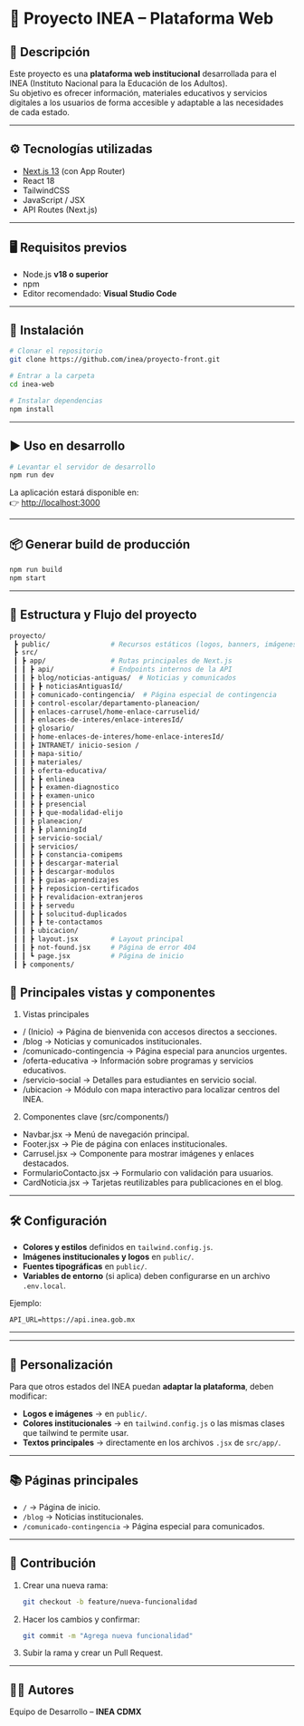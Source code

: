 # 📖 Proyecto INEA – Plataforma Web  

## 📌 Descripción  
Este proyecto es una **plataforma web institucional** desarrollada para el INEA (Instituto Nacional para la Educación de los Adultos).  
Su objetivo es ofrecer información, materiales educativos y servicios digitales a los usuarios de forma accesible y adaptable a las necesidades de cada estado.  

---

## ⚙️ Tecnologías utilizadas  
- [Next.js 13](https://nextjs.org/) (con App Router)  
- React 18  
- TailwindCSS  
- JavaScript / JSX  
- API Routes (Next.js)  

---

## 🖥️ Requisitos previos  
- Node.js **v18 o superior**  
- npm 
- Editor recomendado: **Visual Studio Code**  

---

## 🚀 Instalación  
```bash
# Clonar el repositorio
git clone https://github.com/inea/proyecto-front.git

# Entrar a la carpeta
cd inea-web

# Instalar dependencias
npm install
```

---

## ▶️ Uso en desarrollo  
```bash
# Levantar el servidor de desarrollo
npm run dev
```
La aplicación estará disponible en:  
👉 [http://localhost:3000](http://localhost:3000)  

---

## 📦 Generar build de producción  
```bash
npm run build
npm start
```

---

## 📂 Estructura y Flujo del proyecto  
```bash
proyecto/
 ┣ public/               # Recursos estáticos (logos, banners, imágenes, tipografías)
 ┣ src/
 ┃ ┣ app/                # Rutas principales de Next.js
 ┃ ┃ ┣ api/              # Endpoints internos de la API
 ┃ ┃ ┣ blog/noticias-antiguas/  # Noticias y comunicados
 ┃ ┃ ┣ ┣ noticiasAntiguasId/
 ┃ ┃ ┣ comunicado-contingencia/  # Página especial de contingencia
 ┃ ┃ ┣ control-escolar/departamento-planeacion/       
 ┃ ┃ ┣ enlaces-carrusel/home-enlace-carruselid/      
 ┃ ┃ ┣ enlaces-de-interes/enlace-interesId/       
 ┃ ┃ ┣ glosario/       
 ┃ ┃ ┣ home-enlaces-de-interes/home-enlace-interesId/      
 ┃ ┃ ┣ INTRANET/ inicio-sesion /      
 ┃ ┃ ┣ mapa-sitio/       
 ┃ ┃ ┣ materiales/       
 ┃ ┃ ┣ oferta-educativa/ 
 ┃ ┃ ┣ ┣ enlinea      
 ┃ ┃ ┣ ┣ examen-diagnostico     
 ┃ ┃ ┣ ┣ examen-unico     
 ┃ ┃ ┣ ┣ presencial     
 ┃ ┃ ┣ ┣ que-modalidad-elijo     
 ┃ ┃ ┣ planeacion/  
 ┃ ┃ ┣ ┣ planningId     
 ┃ ┃ ┣ servicio-social/       
 ┃ ┃ ┣ servicios/  
 ┃ ┃ ┣ ┣ constancia-comipems     
 ┃ ┃ ┣ ┣ descargar-material    
 ┃ ┃ ┣ ┣ descargar-modulos    
 ┃ ┃ ┣ ┣ guias-aprendizajes    
 ┃ ┃ ┣ ┣ reposicion-certificados    
 ┃ ┃ ┣ ┣ revalidacion-extranjeros    
 ┃ ┃ ┣ ┣ servedu    
 ┃ ┃ ┣ ┣ solucitud-duplicados    
 ┃ ┃ ┣ ┣ te-contactamos    
 ┃ ┃ ┣ ubicacion/       
 ┃ ┃ ┣ layout.jsx        # Layout principal
 ┃ ┃ ┣ not-found.jsx     # Página de error 404
 ┃ ┃ ┗ page.jsx          # Página de inicio
 ┃ ┣ components/         

```
## 🧩 Principales vistas y componentes
1. Vistas principales

- / (Inicio) → Página de bienvenida con accesos directos a secciones.
- /blog → Noticias y comunicados institucionales.
- /comunicado-contingencia → Página especial para anuncios urgentes.
- /oferta-educativa → Información sobre programas y servicios educativos.
- /servicio-social → Detalles para estudiantes en servicio social.
- /ubicacion → Módulo con mapa interactivo para localizar centros del INEA.

2. Componentes clave (src/components/)

- Navbar.jsx → Menú de navegación principal.
- Footer.jsx → Pie de página con enlaces institucionales.
- Carrusel.jsx → Componente para mostrar imágenes y enlaces destacados.
- FormularioContacto.jsx → Formulario con validación para usuarios.
- CardNoticia.jsx → Tarjetas reutilizables para publicaciones en el blog.
---

## 🛠️ Configuración  
- **Colores y estilos** definidos en `tailwind.config.js`.  
- **Imágenes institucionales y logos** en `public/`.  
- **Fuentes tipográficas** en `public/`.  
- **Variables de entorno** (si aplica) deben configurarse en un archivo `.env.local`.  

Ejemplo:  
```env
API_URL=https://api.inea.gob.mx
```

---

---

## 🎨 Personalización  
Para que otros estados del INEA puedan **adaptar la plataforma**, deben modificar:  
- **Logos e imágenes** → en `public/`.  
- **Colores institucionales** → en `tailwind.config.js` o las mismas clases que tailwind te permite usar.  
- **Textos principales** → directamente en los archivos `.jsx` de `src/app/`.  

---

## 📚 Páginas principales  
- `/` → Página de inicio.  
- `/blog` → Noticias institucionales.  
- `/comunicado-contingencia` → Página especial para comunicados.   

---

## 🤝 Contribución  
1. Crear una nueva rama:  
   ```bash
   git checkout -b feature/nueva-funcionalidad
   ```
2. Hacer los cambios y confirmar:  
   ```bash
   git commit -m "Agrega nueva funcionalidad"
   ```
3. Subir la rama y crear un Pull Request.  

---

## 👨‍💻 Autores  
Equipo de Desarrollo – **INEA CDMX**  
